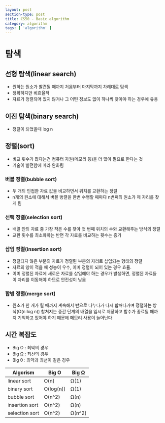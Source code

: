 ```yaml
---
layout: post
section-type: post
title: CS50 - Basic algorithm
category: algorithm
tags: [ 'algorithm' ]
---
```


# 탐색

## 선형 탐색(linear search)
- 원하는 원소가 발견될 때까지 처음부터 마지막까지 차례대로 탐색
- 정확하지만 비효율적
- 자료가 정렬되어 있지 않거나 그 어떤 정보도 없이 하나씩 찾아야 하는 경우에 유용

## 이진 탐색(binary search)
- 정렬이 되었을때 log n


## 정렬(sort)
- 비교 횟수가 많다는건 컴퓨터 자원(메모리 등)을 더 많이 필요로 한다는 것
- 기술이 발전함에 따라 완화됨

### 버블 정렬(bubble sort)
- 두 개의 인접한 자료 값을 비교하면서 위치를 교환하는 정렬
- n개의 원소에 대해서 버블 벙렬을 한번 수행할 때마다 n번째의 원소가 제 자리를 찾게 됨

### 선택 정렬(selection sort)
- 배열 안의 자료 중 가장 작은 수를 찾아 첫 번째 위치의 수와 교환해주는 방식의 정렬
- 교환 횟수를 최소화하는 반면 각 자료를 비교하는 횟수는 증가

### 삽입 정렬(insertion sort)
- 정렬되지 않은 부분의 자료가 정렬된 부분의 자리로 삽입되는 형태의 정렬
- 자료의 양이 적을 때 성능이 우수, 이미 정렬이 되어 있는 경우 효율.
- 이미 정렬된 자료에 새로운 자료를 삽입해야 하는 경우가 발생하면, 정렬된 자료들이 자리를 이동해야 하므로 안전성이 낮음

### 합병 정렬(merge sort)
- 원소가 한 개가 될 때까지 계속해서 반으로 나누다가 다시 합쳐나가며 정렬하는 방식(O(n log n))
합쳐지는 중간 단계의 배열을 임시로 저장하고 함수가 종료될 때까지 기억하고 있어야 하기 때문에 메모리 사용이 늘어난다

## 시간 복잡도
- Big O : 최악의 경우
- Big Ω : 최선의 경우
- Big θ : 최악과 최선이 같은 경우

Algorism | Big O | Big Ω
---|---|---
linear sort | O(n) | Ω(1)
binary sort | O(log(n)) | Ω(1)
bubble sort | O(n^2) | Ω(n)
insertion sort | O(n^2) | Ω(n)
selection sort | O(n^2) | Ω(n^2)
